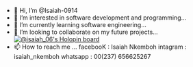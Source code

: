 - 👋 Hi, I’m @Isaiah-0914
- 👀 I’m interested in software development and programming...
- 🌱 I’m currently learning software engineering...
- 💞️ I’m looking to collaborate on my future projects...
[![@isaiah_06's Holopin board](https://holopin.io/api/user/board?user=isaiah_06)](https://holopin.io/@isaiah_06)
- 📫 How to reach me ...
facebooK : Isaiah Nkemboh
intagram : isaiah_nkemboh
whatsapp : 00(237) 656625267

<!---
Isaiah-0914/Isaiah-0914 is a ✨ special ✨ repository because its `README.md` (this file) appears on your GitHub profile.
You can click the Preview link to take a look at your changes.
--->
